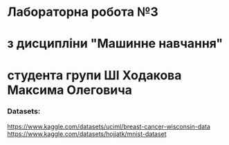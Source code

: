 # Лабораторна робота №3 
# з дисципліни "Машинне навчання"
# студента групи ШІ Ходакова Максима Олеговича

### Datasets:
https://www.kaggle.com/datasets/uciml/breast-cancer-wisconsin-data  
https://www.kaggle.com/datasets/hojjatk/mnist-dataset
